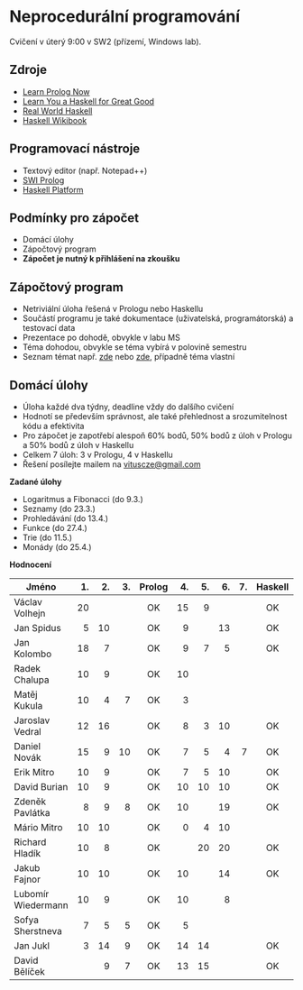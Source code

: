 Neprocedurální programování
===========================

Cvičení v úterý 9:00 v SW2 (přízemí, Windows lab).

Zdroje
------

- [Learn Prolog Now](http://www.learnprolognow.org/)
- [Learn You a Haskell for Great Good](http://learnyouahaskell.com/)
- [Real World Haskell](http://book.realworldhaskell.org/)
- [Haskell Wikibook](https://en.wikibooks.org/wiki/Haskell)

Programovací nástroje
---------------------

- Textový editor (např. Notepad++)
- [SWI Prolog](http://www.swi-prolog.org/)
- [Haskell Platform](https://www.haskell.org/platform/)

Podmínky pro zápočet
--------------------

- Domácí úlohy
- Zápočtový program
- **Zápočet je nutný k přihlášení na zkoušku**

Zápočtový program
-----------------

- Netriviální úloha řešená v Prologu nebo Haskellu
- Součástí programu je také dokumentace (uživatelská, programátorská) a testovací data
- Prezentace po dohodě, obvykle v labu MS
- Téma dohodou, obvykle se téma vybírá v polovině semestru
- Seznam témat např. [zde](http://kti.mff.cuni.cz/~hric/vyuka/pl_prikl_win.pdf) nebo [zde](http://ksvi.mff.cuni.cz/~dvorak/vyuka/14/NPRG005x01/programy.html), případně téma vlastní

Domácí úlohy
------------

- Úloha každé dva týdny, deadline vždy do dalšího cvičení
- Hodnotí se především správnost, ale také přehlednost a srozumitelnost kódu a efektivita
- Pro zápočet je zapotřebí alespoň 60% bodů, 50% bodů z úloh v Prologu a 50% bodů z úloh v Haskellu
- Celkem 7 úloh: 3 v Prologu, 4 v Haskellu
- Řešení posílejte mailem na vituscze@gmail.com

**Zadané úlohy**

- Logaritmus a Fibonacci (do 9.3.)
- Seznamy (do 23.3.)
- Prohledávání (do 13.4.)
- Funkce (do 27.4.)
- Trie (do 11.5.)
- Monády (do 25.4.)

**Hodnocení**

| Jméno              | 1. | 2. | 3. | Prolog | 4. | 5. | 6. | 7. | Haskell |  Z |
| ------------------ | --:| --:| --:|:------:| --:| --:| --:| --:|:-------:|:--:|
| Václav Volhejn     | 20 |    |    | OK     | 15 |  9 |    |    | OK      | OK |
| Jan Spidus         |  5 | 10 |    | OK     |  9 |    | 13 |    | OK      |    |
| Jan Kolombo        | 18 |  7 |    | OK     |  9 |  7 |  5 |    | OK      | OK |
| Radek Chalupa      | 10 |  9 |    | OK     | 10 |    |    |    |         |    |
| Matěj Kukula       | 10 |  4 |  7 | OK     |  3 |    |    |    |         |    |
| Jaroslav Vedral    | 12 | 16 |    | OK     |  8 |  3 | 10 |    | OK      | OK |
| Daniel Novák       | 15 |  9 | 10 | OK     |  7 |  5 |  4 |  7 | OK      | OK |
| Erik Mitro         | 10 |  9 |    | OK     |  7 |  5 | 10 |    | OK      |    |
| David Burian       | 10 |  9 |    | OK     | 10 | 10 | 10 |    | OK      | OK |
| Zdeněk Pavlátka    |  8 |  9 |  8 | OK     | 10 |    | 19 |    | OK      | OK |
| Mário Mitro        | 10 | 10 |    | OK     |  0 |  4 | 10 |    |         |    |
| Richard Hladík     | 10 |  8 |    | OK     |    | 20 | 20 |    | OK      | OK |
| Jakub Fajnor       | 10 | 10 |    | OK     | 10 |    | 14 |    | OK      | OK |
| Lubomír Wiedermann | 10 |  9 |    | OK     | 10 |    |  8 |    |         |    |
| Sofya Sherstneva   |  7 |  5 |  5 | OK     |  5 |    |    |    |         |    |
| Jan Jukl           |  3 | 14 |  9 | OK     | 14 | 14 |    |    | OK      | OK |
| David Bělíček      |    |  9 |  7 | OK     | 13 | 15 |    |    | OK      | OK |